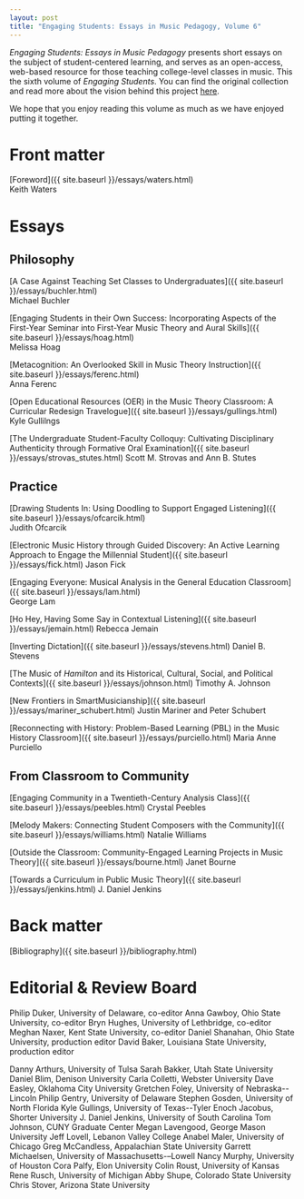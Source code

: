 ```yaml
---
layout: post
title: "Engaging Students: Essays in Music Pedagogy, Volume 6"
---
```


_Engaging Students: Essays in Music Pedagogy_ presents short essays on the subject of student-centered learning, and serves as an open-access, web-based resource for those teaching college-level classes in music. This the sixth volume of *Engaging Students*. You can find the original collection and read more about the vision behind this project [here](http://www.flipcamp.org/engagingstudents/).

We hope that you enjoy reading this volume as much as we have enjoyed putting it together.

# Front matter

[Foreword]({{ site.baseurl }}/essays/waters.html)  
Keith Waters


# Essays


## Philosophy

[A Case Against Teaching Set Classes to Undergraduates]({{ site.baseurl }}/essays/buchler.html)  
Michael Buchler

[Engaging Students in their Own Success: Incorporating Aspects of the First-Year Seminar into First-Year Music Theory and Aural Skills]({{ site.baseurl }}/essays/hoag.html)  
Melissa Hoag

[Metacognition: An Overlooked Skill in Music Theory Instruction]({{ site.baseurl }}/essays/ferenc.html)  
Anna Ferenc

[Open Educational Resources (OER) in the Music Theory Classroom: A Curricular Redesign Travelogue]({{ site.baseurl }}/essays/gullings.html)
Kyle Gullilngs

[The Undergraduate Student-Faculty Colloquy: Cultivating Disciplinary Authenticity through Formative Oral Examination]({{ site.baseurl }}/essays/strovas_stutes.html)
Scott M. Strovas and Ann B. Stutes


## Practice

[Drawing Students In: Using Doodling to Support Engaged Listening]({{ site.baseurl }}/essays/ofcarcik.html)  
Judith Ofcarcik

[Electronic Music History through Guided Discovery: An Active Learning Approach to Engage the Millennial Student]({{ site.baseurl }}/essays/fick.html)
Jason Fick

[Engaging Everyone: Musical Analysis in the General Education Classroom]({{ site.baseurl }}/essays/lam.html)  
George Lam

[Ho Hey, Having Some Say in Contextual Listening]({{ site.baseurl }}/essays/jemain.html)
Rebecca Jemain

[Inverting Dictation]({{ site.baseurl }}/essays/stevens.html)
Daniel B. Stevens

[The Music of *Hamilton* and its Historical, Cultural, Social, and Political Contexts]({{ site.baseurl }}/essays/johnson.html)
Timothy A. Johnson

[New Frontiers in SmartMusicianship]({{ site.baseurl }}/essays/mariner_schubert.html)
Justin Mariner and Peter Schubert

[Reconnecting with History: Problem-Based Learning (PBL) in the Music History Classroom]({{ site.baseurl }}/essays/purciello.html)
Maria Anne Purciello


## From Classroom to Community

[Engaging Community in a Twentieth-Century Analysis Class]({{ site.baseurl }}/essays/peebles.html)
Crystal Peebles

[Melody Makers: Connecting Student Composers with the Community]({{ site.baseurl }}/essays/williams.html)
Natalie Williams

[Outside the Classroom: Community-Engaged Learning Projects in Music Theory]({{ site.baseurl }}/essays/bourne.html)
Janet Bourne

[Towards a Curriculum in Public Music Theory]({{ site.baseurl }}/essays/jenkins.html)
J. Daniel Jenkins


# Back matter

[Bibliography]({{ site.baseurl }}/bibliography.html)


# Editorial & Review Board

Philip Duker, University of Delaware, co-editor
Anna Gawboy, Ohio State University, co-editor
Bryn Hughes, University of Lethbridge, co-editor
Meghan Naxer, Kent State University, co-editor
Daniel Shanahan, Ohio State University, production editor
David Baker, Louisiana State University, production editor

Danny Arthurs, University of Tulsa
Sarah Bakker, Utah State University
Daniel Blim, Denison University
Carla Colletti, Webster University
Dave Easley, Oklahoma City University
Gretchen Foley, University of Nebraska--Lincoln
Philip Gentry, University of Delaware
Stephen Gosden, University of North Florida
Kyle Gullings, University of Texas--Tyler
Enoch Jacobus, Shorter University
J. Daniel Jenkins, University of South Carolina
Tom Johnson, CUNY Graduate Center
Megan Lavengood, George Mason University
Jeff Lovell, Lebanon Valley College
Anabel Maler, University of Chicago
Greg McCandless, Appalachian State University
Garrett Michaelsen, University of Massachusetts-–Lowell
Nancy Murphy, University of Houston
Cora Palfy, Elon University
Colin Roust, University of Kansas
Rene Rusch, University of Michigan
Abby Shupe, Colorado State University
Chris Stover, Arizona State University



